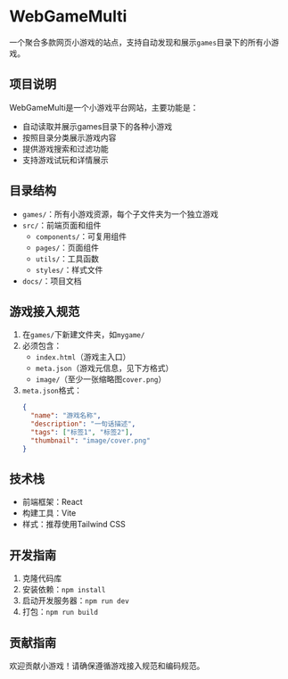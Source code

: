 # WebGameMulti

一个聚合多款网页小游戏的站点，支持自动发现和展示`games`目录下的所有小游戏。

## 项目说明

WebGameMulti是一个小游戏平台网站，主要功能是：
- 自动读取并展示games目录下的各种小游戏
- 按照目录分类展示游戏内容
- 提供游戏搜索和过滤功能
- 支持游戏试玩和详情展示

## 目录结构

- `games/`：所有小游戏资源，每个子文件夹为一个独立游戏
- `src/`：前端页面和组件
  - `components/`：可复用组件
  - `pages/`：页面组件
  - `utils/`：工具函数
  - `styles/`：样式文件
- `docs/`：项目文档

## 游戏接入规范

1. 在`games/`下新建文件夹，如`mygame/`
2. 必须包含：
   - `index.html`（游戏主入口）
   - `meta.json`（游戏元信息，见下方格式）
   - `image/`（至少一张缩略图`cover.png`）
3. `meta.json`格式：
   ```json
   {
     "name": "游戏名称",
     "description": "一句话描述",
     "tags": ["标签1", "标签2"],
     "thumbnail": "image/cover.png"
   }
   ```

## 技术栈

- 前端框架：React
- 构建工具：Vite
- 样式：推荐使用Tailwind CSS

## 开发指南

1. 克隆代码库
2. 安装依赖：`npm install`
3. 启动开发服务器：`npm run dev`
4. 打包：`npm run build`

## 贡献指南

欢迎贡献小游戏！请确保遵循游戏接入规范和编码规范。 